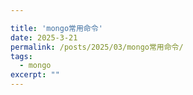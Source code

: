 ```yaml
---

title: 'mongo常用命令'
date: 2025-3-21
permalink: /posts/2025/03/mongo常用命令/
tags:
  - mongo
excerpt: "" 
---
```


